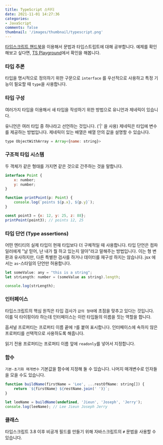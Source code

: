 ```yaml
---
title: TypeScript 스터디
date: 2021-11-01 14:27:36
categories: 
- JavaScript
comments: false
thumbnail: '/images/thumbnail/typescript.png'
---
```


[타입스크립트 핸드북](https://typescript-kr.github.io)을 이용해서 문법과 타입스트립트에 대해 공부합니다. 예제를 확인해보고 싶다면, [TS Playground](https://www.typescriptlang.org/play)에서 확인을 해봅니다.  

### 타입 추론
타입을 명시적으로 정의하기 위한 구문으로 `interface` 를 우선적으로 사용하고 특정 기능이 필요할 때 `type`을 사용합니다. 

### 타입 구성
여러가지 타입을 이용해서 새 타입을 작성하기 위한 방법으로 유니언과 제네릭이 있습니다. 

유니언은 여러 타입 중 하나라고 선언하는 것입니다. ('|' 을 사용) 
제네릭은 타입에 변수를 제공하는 방법입니다. 제네릭이 있는 배열은 배열 안의 값을 설명할 수 있습니다. 

```js
type ObjectWithArray = Array<{name: string}>
```
### 구조적 타입 시스템
두 객체가 같은 형태를 가지면 같은 것으로 간주하는 것을 말합니다. 

```js
interface Point {
    x: number;
    y: number;
}

function printPoint(p: Point) {
    console.log(`points ${p.x}, ${p.y}`);
}

const point3 = {x: 12, y: 25, z: 88};
printPoint(point3); // points 12, 25
```

### 타입 단언 (Type assertions)
어떤 엔티티의 실제 타입이 현재 타입보다 더 구체적일 때 사용합니다. 타입 단언은 컴파일러에게 "날 믿어, 난 내가 뭘 하고 있는지 알아"라고 말해주는 방법입니다. 이는 형 변환과 유사하지만, 다른 특별한 검사를 하거나 데이터를 재구성 하지는 않습니다. jsx 에서는 `as`-스타일의 단언만 허용합니다. 

```js
let someValue: any = "this is a string";
let strLength: number = (someValue as string).length;

console.log(strLength);
```

### 인터페이스
타입스크립트의 핵심 원칙은 타입 검사가 `값의 형태`에 초점을 맞추고 있다는 것입니다. 이를 덕 타이핑이라 하는데 인터페이스는 이런 타입들의 이름을 짓는 역할을 합니다.

옵셔널 프로퍼티는 프로퍼티 이름 끝에 `?`를 붙여 표시합니다. 인터페이스에 속하지 않은 프로퍼티를 선택적으로 사용하도록 해줍니다.

읽기 전용 프로퍼티는 프로퍼티 이름 앞에 `readonly`를 넣어서 지정합니다.


### 함수
`기본-초기화 매개변수` 기본값을 함수에 지정해 둘 수 있습니다. 
나머지 매개변수로 인자들을 모을 수도 있습니다.

```js
function buildName(firstName = 'Lee', ...restOfName: string[]) {
    return `${firstName} ${restName.join(' ')}`;
}

let leeName = buildName(undefined, 'Jieun', 'Joseph', 'Jerry');
console.log(leeName); // Lee Jieun Joseph Jerry
```

### 클래스
타입스크립트 3.8 이후 비공개 필드를 만들기 위해 자바스크립트의 `#` 문법을 사용할 수 있습니다. 
